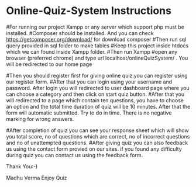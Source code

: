 # Online-Quiz-System Instructions

#For running our project Xampp or any server which support php must be installed.
#Composer should be installed. And you can check https://getcomposer.org/download/ for download composer
#Then run sql query provided in sql folder to make tables
#Keep this project inside htdocs which we can found inside Xampp folder.
#Then run Xampp 
#open any browser (preferred chrome) and type url localhost/onlineQuizSystem/ . You will be redirected to our
home page 

#Then you should register first for giving online quiz.you can register using our register form.
#After that you can login using your username and password. After login you will redirected to
user dashboard page where you can choose a category and then click on start quiz button.
#After that you will redirected to a page which contain ten questions, you have to choose an option
and the total time duration of quiz will be 10 minutes. After that the form will automatic submitted.
Try to do in time. There is no negative marking for wrong answers.

#After completion of quiz you can see your response sheet which will show you total score, no of questions
which are correct, no of incorrect questions and no of unattempted questions.
#After giving quiz you can also feedback us using the contact form provied on our sites.
if you found any difficulty during quiz you can contact us using the feedback form.


Thank You:-)

Madhu Verma 
Enjoy Quiz
